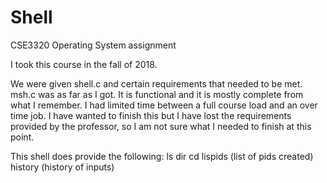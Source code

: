 # Shell
CSE3320 Operating System assignment

I took this course in the fall of 2018.

We were given shell.c and certain requirements that needed to be met.
msh.c was as far as I got. It is functional and it is mostly complete from what I remember. 
I had limited time between a full course load and an over time job. 
I have wanted to finish this but I have lost the requirements provided by the professor, so I am not sure
what I needed to finish at this point. 

This shell does provide the following: 
ls
dir
cd
lispids (list of pids created)
history (history of inputs)
